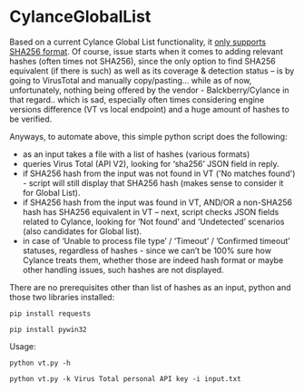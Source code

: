 # CylanceGlobalList

Based on a current Cylance Global List functionality, it [only supports SHA256 format](https://docs.blackberry.com/en/unified-endpoint-security/cylance--products/blackberry-on-prem-administration-guide/Global_Lists/Add_a_Global_List_Entry). Of course, issue starts when it comes to adding relevant hashes (often times not SHA256), since the only option to find SHA256 equivalent (if there is such) as well as its coverage & detection status – is by going to VirusTotal and manually copy/pasting… while as of now, unfortunately, nothing being offered by the vendor - Balckberry/Cylance in that regard.. which is sad, especially often times considering engine versions difference (VT vs local endpoint) and a huge amount of hashes to be verified.

Anyways, to automate above, this simple python script does the following:

- as an input takes a file with a list of hashes (various formats)
- queries Virus Total (API V2), looking for ‘sha256’ JSON field in reply.
- if SHA256 hash from the input was not found in VT ('No matches found') - script will still display that SHA256 hash (makes sense to consider it for Global List).
- if SHA256 hash from the input was found in VT, AND/OR a non-SHA256 hash has SHA256 equivalent in VT – next, script checks JSON fields related to Cylance, looking for ‘Not found’ and ‘Undetected’ scenarios (also candidates for Global list).
- in case of ‘Unable to process file type’ / ‘Timeout’ / ’Confirmed timeout’ statuses, regardless of hashes - since we can’t be 100% sure how Cylance treats them, whether those are indeed hash format or maybe other handling issues, such hashes are not displayed.

There are no prerequisites other than list of hashes as an input, python and those two libraries installed:
```
pip install requests

pip install pywin32
```

Usage:
```
python vt.py -h

python vt.py -k Virus Total personal API key -i input.txt
```
